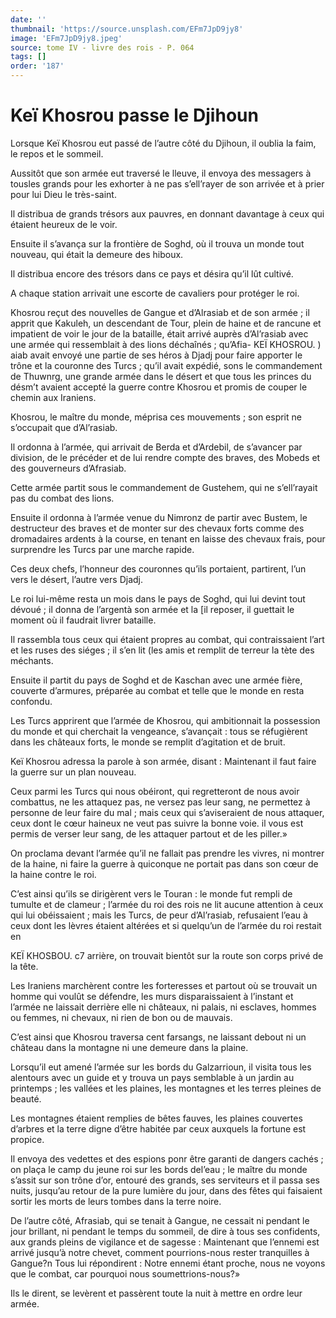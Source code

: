 ```yaml
---
date: ''
thumbnail: 'https://source.unsplash.com/EFm7JpD9jy8'
image: 'EFm7JpD9jy8.jpeg'
source: tome IV - livre des rois - P. 064
tags: []
order: '187'
---
```


# Keï Khosrou passe le Djihoun

Lorsque Keï Khosrou eut passé de l’autre côté du Djihoun, il oublia la faim, le repos et le sommeil.

Aussitôt que son armée eut traversé le lleuve, il envoya des messagers à tousles grands pour les exhorter à ne pas s’ell’rayer de son arrivée et à prier pour lui Dieu le très-saint.

Il distribua de grands trésors aux pauvres, en donnant davantage à ceux qui étaient heureux de le voir.

Ensuite il s’avança sur la frontière de Soghd, où il trouva un monde tout nouveau, qui était la demeure des hiboux.

Il distribua encore des trésors dans ce pays et désira qu’il lût cultivé.

A chaque station arrivait une escorte de cavaliers pour protéger le roi.

Khosrou reçut des nouvelles de Gangue et d’Alrasiab et de son armée ; il apprit que Kakuleh, un descendant de Tour, plein de haine et de rancune et impatient de voir le jour de la bataille, était arrivé auprès d’Al’rasiab avec une armée qui ressemblait à des lions déchaînés ; qu’Afia-
KEÏ KHOSROU. ) aiab avait envoyé une partie de ses héros à Djadj pour faire apporter le trône et la couronne des Turcs ; qu’il avait expédié, sons le commandement de Thuwnrg, une grande armée dans le désert et que tous les princes du désm’t avaient accepté la guerre contre Khosrou et promis de couper le chemin aux Iraniens.

Khosrou, le maître du monde, méprisa ces mouvements ; son esprit ne s’occupait que d’Al’rasiab.

Il ordonna à l’armée, qui arrivait de Berda et d’Ardebil, de s’avancer par division, de le précéder et de lui rendre compte des braves, des Mobeds et des gouverneurs d’Afrasiab.

Cette armée partit sous le commandement de Gustehem, qui ne s’ell’rayait pas du combat des lions.

Ensuite il ordonna à l’armée venue du Nimronz de partir avec Bustem, le destructeur des braves et de monter sur des chevaux forts comme des dromadaires ardents à la course, en tenant en laisse des chevaux frais, pour surprendre les Turcs par une marche rapide.

Ces deux chefs, l’honneur des couronnes qu’ils portaient, partirent, l’un vers le désert, l’autre vers Djadj.

Le roi lui-même resta un mois dans le pays de Soghd, qui lui devint tout dévoué ; il donna de l’argentà son armée et la [il reposer, il guettait le moment où il faudrait livrer bataille.

Il rassembla tous ceux qui étaient propres au combat, qui contraissaient l’art et les ruses des siéges ; il s’en lit (les amis et remplit de terreur la tète des méchants.

Ensuite il partit du pays de Soghd et de Kaschan avec une armée fière, couverte d’armures, préparée au combat et telle que le monde en resta confondu.

Les Turcs apprirent que l’armée de Khosrou, qui ambitionnait la possession du monde et qui cherchait la vengeance, s’avançait : tous se réfugièrent dans les châteaux forts, le monde se remplit d’agitation et de bruit.

Keï Khosrou adressa la parole à son armée, disant : Maintenant il faut faire la guerre sur un plan nouveau.

Ceux parmi les Turcs qui nous obéiront, qui regretteront de nous avoir combattus, ne les attaquez pas, ne versez pas leur sang, ne permettez à personne de leur faire du mal ; mais ceux qui s’aviseraient de nous attaquer, ceux dont le cœur haineux ne veut pas suivre la bonne voie. il vous est permis de verser leur sang, de les attaquer partout et de les piller.»

On proclama devant l’armée qu’il ne fallait pas prendre les vivres, ni montrer de la haine, ni faire la guerre à quiconque ne portait pas dans son cœur de la haine contre le roi.

C’est ainsi qu’ils se dirigèrent vers le Touran : le monde fut rempli de tumulte et de clameur ; l’armée du roi des rois ne lit aucune attention à ceux qui lui obéissaient ; mais les Turcs, de peur d’Al’rasiab, refusaient l’eau à ceux dont les lèvres étaient altérées et si quelqu’un de l’armée du roi restait en

KEÏ KHOSBOU. c7 arrière, on trouvait bientôt sur la route son corps privé de la tête.

Les Iraniens marchèrent contre les forteresses et partout où se trouvait un homme qui voulût se défendre, les murs disparaissaient à l’instant et l’armée ne laissait derrière elle ni châteaux, ni palais, ni esclaves, hommes ou femmes, ni chevaux, ni rien de bon ou de mauvais.

C’est ainsi que Khosrou traversa cent farsangs, ne laissant debout ni un château dans la montagne ni une demeure dans la plaine.

Lorsqu’il eut amené l’armée sur les bords du Galzarrioun, il visita tous les alentours avec un guide et y trouva un pays semblable à un jardin au printemps ; les vallées et les plaines, les montagnes et les terres pleines de beauté.

Les montagnes étaient remplies de bêtes fauves, les plaines couvertes d’arbres et la terre digne d’être habitée par ceux auxquels la fortune est propice.

Il envoya des vedettes et des espions ponr être garanti de dangers cachés ; on plaça le camp du jeune roi sur les bords del’eau ; le maître du monde s’assit sur son trône d’or, entouré des grands, ses serviteurs et il passa ses nuits, jusqu’au retour de la pure lumière du jour, dans des fêtes qui faisaient sortir les morts de leurs tombes dans la terre noire.

De l’autre côté, Afrasiab, qui se tenait à Gangue, ne cessait ni pendant le jour brillant, ni pendant le temps du sommeil, de dire à tous ses confidents,
aux grands pleins de vigilance et de sagesse : Maintenant que l’ennemi est arrivé jusqu’à notre chevet, comment pourrions-nous rester tranquilles à Gangue?n Tous lui répondirent : Notre ennemi étant proche, nous ne voyons que le combat, car pourquoi nous soumettrions-nous?»

Ils le dirent, se levèrent et passèrent toute la nuit à mettre en ordre leur armée.
